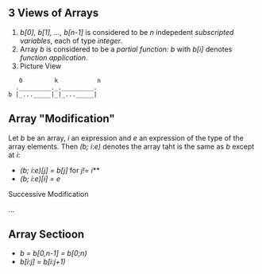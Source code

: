 ## 3 Views of Arrays

1. *b[0], b[1], ..., b[n-1]* is considered to be *n* indepedent *subscripted variables*, each of type *integer*.
2. Array *b* is considered to be a *partial function: b* with *b[i]* denotes *function application*.
3. Picture View
```
   0         k           n
  ._________._._________.
b |_..._____|_|_..._____|

```

## Array "Modification"

Let *b* be an array, *i* an expression and *e* an expression of the type of the array elements.
Then *(b; i:e)* denotes the array taht is the same as *b* except at *i*:

- *(b; i:e)[j] = b[j]* for *j!= i***
- *(b; i:e)[i] = e*

Successive Modification

...

## Array Sectioon

- *b = b[0,n-1] = b[0;n)*
- *b[i:j] = b[i:j+1)*

